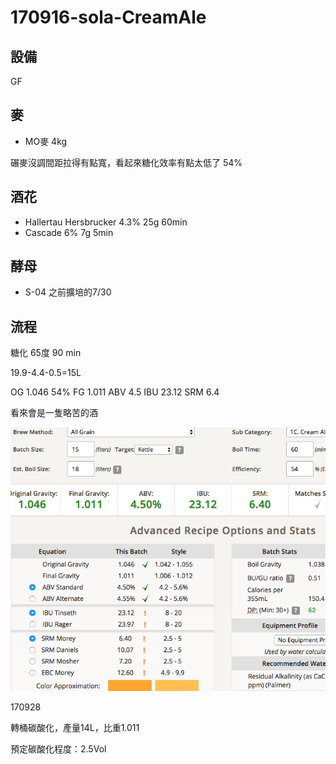 # 170916-sola-CreamAle

## 設備

GF

## 麥

* MO麥 4kg 

碾麥沒調間距拉得有點寬，看起來糖化效率有點太低了 54%

## 酒花

* Hallertau Hersbrucker 4.3% 25g 60min
* Cascade 6% 7g 5min 

## 酵母

* S-04 之前擴培的7/30

## 流程

糖化 65度 90 min

19.9-4.4-0.5=15L

OG 1.046 54% FG 1.011 ABV 4.5 IBU 23.12 SRM 6.4

看來會是一隻略苦的酒

![](../img/test70.png)

170928

轉桶碳酸化，產量14L，比重1.011

預定碳酸化程度：2.5Vol
